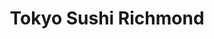 ---
layout: place
title: Tokyo Sushi Richmond
permalink: /virginia/glen-allen/tokyo-sushi-richmond.html
stateAbbr: VA
stateName: Virginia
cityName: Glen Allen
seo:
  type: restaurant
  links: https://tokyosushitogo.com/
place_id: ChIJ0zbj3NA_sYkRVRK21QKGQmg
photos:
  - name: >-
      places/ChIJ0zbj3NA_sYkRVRK21QKGQmg/photos/AeeoHcKzSUo707WhNfYg_9IP0hN2H8EShFEDrVGZRZ_X_peA1IaVefEApKBQfse-ToRiAaleOQk7K3iAMGZHAWpIYVOMq6uUKMs_GZd5XCB1LuYlg9qvCMn4eg-mJDBAzQtuThplNOk-Ia3UnkfrzVeFo7QRZW9-HpvXzcCHNzuArqwYrtuui9bnuw5lQ2PnlFnQreOQdRyIxkczwu9sPrUwHF7tekiEuHslckfvQxP4p-pjwztIi8DCnhTJtC_NedHS-3hJLLEa1cOAUkHFmX6MeDwlUjnNEILR9MiOqZQxL3Ao1M1lGTapldZ-6fV79ST8ji0EEuB9owpib7CSHX2A4MiCz5idysdH6TnW-P5cfsemO52oCwJRltIZdnLDsqEEP5bI72Ghm-QvyEaNDX2eqCk0aZifVz7Yq2MvXY3fLG5xNj35
    widthPx: 3672
    heightPx: 3072
    authorAttributions:
      - displayName: Jeffrey Hinson
        uri: https://maps.google.com/maps/contrib/109587600057221272877
        photoUri: >-
          https://lh3.googleusercontent.com/a-/ALV-UjU2DloQk1hRWvdGcFXbOYcdSQTaqQJvWJWZuO0j95TwpRpDCt_u0w=s100-p-k-no-mo
    flagContentUri: >-
      https://www.google.com/local/imagery/report/?cb_client=maps_api_places.places_api&image_key=!1e10!2sCIHM0ogKEICAgICJ7LHlrgE&hl=en-US
    googleMapsUri: >-
      https://www.google.com/maps/place//data=!3m4!1e2!3m2!1sCIHM0ogKEICAgICJ7LHlrgE!2e10!4m2!3m1!1s0x89b13fd0dce336d3:0x68428602d5b61255
  - name: >-
      places/ChIJ0zbj3NA_sYkRVRK21QKGQmg/photos/AeeoHcJ80tuOnLsEdB0Q8FexuWF-2JHGNWpjOqZzmn2kFI7BKySt65XJnbpgkKy1rfpCEh4onfZ5DmGoo_JF1dK2BffnAXS6AB_AJCIuobQ5P5387iL0_zyNOOu_rqB4gMxoXcATFYcnEB78bMFpCcXWHzUVzZTxp5WD3IcqSxh6jcSibJ_7XgE7ujacChq7-n6ZNpALBIO6_xyhVLj7t-Xvl8lkqUGV8Sb-e7ShZj0S0RWW5JpGdGw9oIIqYnjlZ9I55JCZ_mVGyKXCs8BeebififkR35O5lE9GYP34VypWdaH_mw
    widthPx: 3264
    heightPx: 1836
    authorAttributions:
      - displayName: Tokyo Sushi Richmond
        uri: https://maps.google.com/maps/contrib/107807836459360834035
        photoUri: >-
          https://lh3.googleusercontent.com/a-/ALV-UjUv6EHLUbLvJIHvSMlZ1sQ0f-mzO2zQYv2x8bu_TUubLhffsvQ=s100-p-k-no-mo
    flagContentUri: >-
      https://www.google.com/local/imagery/report/?cb_client=maps_api_places.places_api&image_key=!1e10!2sAF1QipPLLqltRCexhcOCfAMBzam6ETpnZ_kwr0eKtdwv&hl=en-US
    googleMapsUri: >-
      https://www.google.com/maps/place//data=!3m4!1e2!3m2!1sAF1QipPLLqltRCexhcOCfAMBzam6ETpnZ_kwr0eKtdwv!2e10!4m2!3m1!1s0x89b13fd0dce336d3:0x68428602d5b61255
  - name: >-
      places/ChIJ0zbj3NA_sYkRVRK21QKGQmg/photos/AeeoHcLhWtOYekIc5VmSInS7GsKUI_G3s0eh2SCVltaCtgDtateWAfHa9LMrX5HkhQFoIsQRomtTYlHnen7RlIoIPzBU5wpU_9eEOz01A7mUf2E0fkijtI1nq3TaKhcqy5FH96t06SpIuiR4uGKU6IScElHJIvyuOWaTC_sK7DYSALBzt4sH2YQOEyGJfRtioGy1vHuYBubsyC63B7M5H7QAa6Fj0wcHQSzqpmfEvHTaIub1j4tH9Xptty4tyd1dPuKmc2eC_sEaU4AhAubKkdhLBx_5kR3rrPgrxS68mUe8Kr0s4F2sdPrKQwmmbJy_8r3vnU1JVuhZccwNZ6Xwa1L4x5qFEofNxk-id4DehoDCvyORtY6scUcafSu1Rc_HrjR_SPOApw4v7XE9UXqi_cUuZb8r0ZY3h2AtXYHbEx_lSECg_2u5
    widthPx: 4080
    heightPx: 3072
    authorAttributions:
      - displayName: Nivette Connors
        uri: https://maps.google.com/maps/contrib/109008111786999585349
        photoUri: >-
          https://lh3.googleusercontent.com/a-/ALV-UjVWrLBxQcVLZcxkQNLVSaQDaNE3V_BVjT9u3YVM5llB0ahluxrppA=s100-p-k-no-mo
    flagContentUri: >-
      https://www.google.com/local/imagery/report/?cb_client=maps_api_places.places_api&image_key=!1e10!2sCIHM0ogKEICAgIC9o5CorwE&hl=en-US
    googleMapsUri: >-
      https://www.google.com/maps/place//data=!3m4!1e2!3m2!1sCIHM0ogKEICAgIC9o5CorwE!2e10!4m2!3m1!1s0x89b13fd0dce336d3:0x68428602d5b61255
  - name: >-
      places/ChIJ0zbj3NA_sYkRVRK21QKGQmg/photos/AeeoHcK9_ZUkrrgDN92PSEY9dSCgC2HqU1swXDPe-IU8rNosmvT81KIDCQNxa9y1yFGDtrJpfNGitumKEvgeQCxH5Zot8Ktp40eqnyzwa70UK3tZcfK1f-BtvN4Re34SkEc83IR-mOdvbVexmok0_g2qDUJcgYBDszoTVcIq_roNgvJHRicwwxOlsr-i0UVWI70fg8tSRoXhTrJsGaS-NgqCO-RZSecPZj5PCK7qu0iRbFHxmjQ7VCDudhhUGGhm6hswFFG9GiRFuXqbySYYQgqyeYwLXu5X0rsGqkfIjqbpYu-LBg
    widthPx: 4032
    heightPx: 3024
    authorAttributions:
      - displayName: Tokyo Sushi Richmond
        uri: https://maps.google.com/maps/contrib/107807836459360834035
        photoUri: >-
          https://lh3.googleusercontent.com/a-/ALV-UjUv6EHLUbLvJIHvSMlZ1sQ0f-mzO2zQYv2x8bu_TUubLhffsvQ=s100-p-k-no-mo
    flagContentUri: >-
      https://www.google.com/local/imagery/report/?cb_client=maps_api_places.places_api&image_key=!1e10!2sAF1QipN5bWyuSTCBCMmdzvMA4-6ZrghIS3GYg6R0k0qB&hl=en-US
    googleMapsUri: >-
      https://www.google.com/maps/place//data=!3m4!1e2!3m2!1sAF1QipN5bWyuSTCBCMmdzvMA4-6ZrghIS3GYg6R0k0qB!2e10!4m2!3m1!1s0x89b13fd0dce336d3:0x68428602d5b61255
  - name: >-
      places/ChIJ0zbj3NA_sYkRVRK21QKGQmg/photos/AeeoHcIrSNG7ikYwCcvg5kbxRL98EEVLDi0ixJHQO6uluhv55D0213QdGZznA6aa4J5IY6f9F-jRsQ-qjgelTNXSBpMdQ1WNPksJqq8_xZhbZe26cszTW03yLdO7qWqVk9ke4gI_ga2u2NY4MbYa6R6LQcPE7ULnMpSc-fb_exHqp9EdqEGoCFouO-un50CwbnOODxe09j0xf2jTmJQFhVH7tvT-uvSFPoO720gpQ19K0jDit1Y2YusUkndYRgDDW_yKCMHZ29ofsiywxoIV09dwq7x5A9-1QCof3jr9hp_O2Vtd4XNobR_e9hK6iAYU2lSC6SAGNgZ_TNcwuZT5hx_KZYQOUXRV5MclU-H_EShc9TZmRxrKWh7uOAlUvk-y-k5GaZQFcGYkGatMTnRsVT3pL7zcItj-jEwnAy50UvzdRrrg945h
    widthPx: 4000
    heightPx: 3000
    authorAttributions:
      - displayName: Melissa Robinson
        uri: https://maps.google.com/maps/contrib/101905278056324226860
        photoUri: >-
          https://lh3.googleusercontent.com/a-/ALV-UjVgchUg_ZNAorsJ2p37JFewU5jmH1Hex6lusG3v4feUDGwrMwQ=s100-p-k-no-mo
    flagContentUri: >-
      https://www.google.com/local/imagery/report/?cb_client=maps_api_places.places_api&image_key=!1e10!2sCIHM0ogKEICAgICbyvT0tAE&hl=en-US
    googleMapsUri: >-
      https://www.google.com/maps/place//data=!3m4!1e2!3m2!1sCIHM0ogKEICAgICbyvT0tAE!2e10!4m2!3m1!1s0x89b13fd0dce336d3:0x68428602d5b61255
  - name: >-
      places/ChIJ0zbj3NA_sYkRVRK21QKGQmg/photos/AeeoHcLv4cZjIYGC5qjrZxsiDjikfBoeCjN8ItdrsCh4NuZn9DjqkU8SZV3SVCMlxC03xjRd6Xg4P0snWR0ydWGXvnepdolEo5SJFGWWOxSLuXOvBQlzOqyHQmi02Xl4ab9L2wnzZpD_CSBCrDnfdBAqO5gAqmwzMfXp0dRj3cICXdAhAfMfsjov5INQU5jHowfL4f0vdxus95uWoY_tu2O_IGzu_urkAwF0t2I7HgwGOSjGBvT6vS8CpKFGuyU3BroldlFS8N4L6CW1zhN_DYNoBe3zTvyheOLzKhYd34m1knPz_A
    widthPx: 2816
    heightPx: 2112
    authorAttributions:
      - displayName: Tokyo Sushi Richmond
        uri: https://maps.google.com/maps/contrib/107807836459360834035
        photoUri: >-
          https://lh3.googleusercontent.com/a-/ALV-UjUv6EHLUbLvJIHvSMlZ1sQ0f-mzO2zQYv2x8bu_TUubLhffsvQ=s100-p-k-no-mo
    flagContentUri: >-
      https://www.google.com/local/imagery/report/?cb_client=maps_api_places.places_api&image_key=!1e10!2sAF1QipPTFAoW13sN1UaTn1o_vBPj3WtjCpk1QoO6L-wS&hl=en-US
    googleMapsUri: >-
      https://www.google.com/maps/place//data=!3m4!1e2!3m2!1sAF1QipPTFAoW13sN1UaTn1o_vBPj3WtjCpk1QoO6L-wS!2e10!4m2!3m1!1s0x89b13fd0dce336d3:0x68428602d5b61255
  - name: >-
      places/ChIJ0zbj3NA_sYkRVRK21QKGQmg/photos/AeeoHcJKKxXFgDKZhN0OzmQzXc9z6J0_R3f7sW_67avG1BdmIf5Vy2FXJ6qe8hktdNsmMcUKM1HBriFYh_Qc_BjbQv93-SO8Hd6S0cfDPhpALE5gcIYbtgsB1qsINERJF4yTit53XId5YKMBdYi_3gKBXw5mtm9bb6wu02KJVopwrYFq3OLcf_0zOOjbMveriXuejTlXetEtVCvaocfCfSFqdwAaF10uO6JD4q9TnHVd5AMz3uHfj6_W5ZkJ4N2DRpOHvinDsuy4Ik8Wpjttdh-fsN6nUpM3Lx_deB-8yfejb-saPoe8FTFceiHFMGUPRaitKrVqafcBulLHFB7_wDF_9FKvo0z4JvU-tc42dlm474J3PFAy9iodmHpY2w_dwbaMYCgWP_wRk13R9agizGmuqzsW7pF9HTGEyWXmom17QhdcpHRf
    widthPx: 4032
    heightPx: 3024
    authorAttributions:
      - displayName: Macha Dagenhart
        uri: https://maps.google.com/maps/contrib/115146188912912961400
        photoUri: >-
          https://lh3.googleusercontent.com/a/ACg8ocJUo-TFxV720vXY8z7HiLehXD4LIHA_rDSkkUic61ulHBrfnw=s100-p-k-no-mo
    flagContentUri: >-
      https://www.google.com/local/imagery/report/?cb_client=maps_api_places.places_api&image_key=!1e10!2sCIHM0ogKEICAgIDxhY-FoAE&hl=en-US
    googleMapsUri: >-
      https://www.google.com/maps/place//data=!3m4!1e2!3m2!1sCIHM0ogKEICAgIDxhY-FoAE!2e10!4m2!3m1!1s0x89b13fd0dce336d3:0x68428602d5b61255
  - name: >-
      places/ChIJ0zbj3NA_sYkRVRK21QKGQmg/photos/AeeoHcJu0sVX4OBB06mFZ-snvz0TG5mvUi4uVOhbwmFdFjrvzT0uN2cuq_wSqylDqJPAyVEr3nsPn7HGqKvPu2iJ048B02iIFSVEgmEj9--9XPDTEeONfEw3LJ9sTsE7KM4FlYrD7rqnL3387o-oJ753Z6m0-9RIcqdgWWpf3P72guL_FDTjMHygBAdMX5F_iDgjOQ9z-fMjj1gCAaCLWuqC-ZomymxryaqmYDxu8PesFH-AGREzhC-7Z2mbtel8DZ7RNgz2-KNLO3bSUnatgDOpUiNF64GVln7s9dbIYMTrefrxde_frcArsWauKO4A4hTYnIwOz7EY5SSDei1vKkNBCk-pb0egXtqa0oINhbhXvpY-1CSxiqkVVoFeHrQZqqd5raUlb7nP545mG0s5P87uBGF2nmKGGP9K3v38V_frFvc9xw
    widthPx: 4000
    heightPx: 3000
    authorAttributions:
      - displayName: Melissa Robinson
        uri: https://maps.google.com/maps/contrib/101905278056324226860
        photoUri: >-
          https://lh3.googleusercontent.com/a-/ALV-UjVgchUg_ZNAorsJ2p37JFewU5jmH1Hex6lusG3v4feUDGwrMwQ=s100-p-k-no-mo
    flagContentUri: >-
      https://www.google.com/local/imagery/report/?cb_client=maps_api_places.places_api&image_key=!1e10!2sCIHM0ogKEICAgIDzv-PAbQ&hl=en-US
    googleMapsUri: >-
      https://www.google.com/maps/place//data=!3m4!1e2!3m2!1sCIHM0ogKEICAgIDzv-PAbQ!2e10!4m2!3m1!1s0x89b13fd0dce336d3:0x68428602d5b61255
  - name: >-
      places/ChIJ0zbj3NA_sYkRVRK21QKGQmg/photos/AeeoHcIgm5Yko8YO_Xu7ehopCH860kJS75oU8-if1cnExaSdIA39XZIRabQz659Ec9Nbyk-Or1lQtezXQ6sO-wWsQ65IJ4IsSXnffB6pVQVKhBoVLFyT3Wn_ieuUKB1dE9ylYnvNR_QHQehYwrlse_rWuJeGPMXNmG2Am69JDppKKHuGiAzYKDDIukMlA8h5REEqCOnwgqrJ140g-9fVcPKkQ7cJZaQYcNi2BSOHIp68zyz0-WvZ9Ql04slQTApgvcAXo_WTbcqPF74ooje8UkJFe1nRdqYsLXzfRihaBK6tjjTYJw
    widthPx: 2816
    heightPx: 2112
    authorAttributions:
      - displayName: Tokyo Sushi Richmond
        uri: https://maps.google.com/maps/contrib/107807836459360834035
        photoUri: >-
          https://lh3.googleusercontent.com/a-/ALV-UjUv6EHLUbLvJIHvSMlZ1sQ0f-mzO2zQYv2x8bu_TUubLhffsvQ=s100-p-k-no-mo
    flagContentUri: >-
      https://www.google.com/local/imagery/report/?cb_client=maps_api_places.places_api&image_key=!1e10!2sAF1QipMofygVTAWe8uR_kRz_lIVrLp3sw7BRM4bzyczj&hl=en-US
    googleMapsUri: >-
      https://www.google.com/maps/place//data=!3m4!1e2!3m2!1sAF1QipMofygVTAWe8uR_kRz_lIVrLp3sw7BRM4bzyczj!2e10!4m2!3m1!1s0x89b13fd0dce336d3:0x68428602d5b61255
  - name: >-
      places/ChIJ0zbj3NA_sYkRVRK21QKGQmg/photos/AeeoHcKI3UasKWZHTtu46vNS4xp_5UwFluNnR5nq0Ahr3vrOc_9oeEhJaeTMbr5tMOXj935VtNXR_X7d3yxcJjYAEeWW4jO5yweznlW_avzdaEUXiY-drfy6kKUrA0wqe5ZmMKJoIpu6dYKDNf9cg_T7IRxUQpf1tt6EKl6k-vwarfWAMV-aOzceY_2ippBE1XhTnzamhR61AkZBihNWfnXZmKIUmoMqq0sE_6ewaVpxu2czM_KG3HbA5U9AYi6NNoofAi6QjUTl3nlSntpYeDXALVDE6t8S_YHmlIQX0JDiaclSrNKfSg6n822Fwvzalxe931yGYsmvKbYk1aKuRCWUyTWM1D0JziKLaAeXXr3zS7-QlVSA18B5L9guEDwQS3iy98IjdvqZ8-Of3ZtIOU6QOtoGnbf4HNFK7AHTuNW8xvQzzw
    widthPx: 4032
    heightPx: 2268
    authorAttributions:
      - displayName: sheldon davey
        uri: https://maps.google.com/maps/contrib/111688930967702198135
        photoUri: >-
          https://lh3.googleusercontent.com/a/ACg8ocL6p5u-KtdPeRy4kMzSuQ8sQGLmcIACF-OvCZMvBg2V24USPg=s100-p-k-no-mo
    flagContentUri: >-
      https://www.google.com/local/imagery/report/?cb_client=maps_api_places.places_api&image_key=!1e10!2sCIHM0ogKEICAgID-64WibQ&hl=en-US
    googleMapsUri: >-
      https://www.google.com/maps/place//data=!3m4!1e2!3m2!1sCIHM0ogKEICAgID-64WibQ!2e10!4m2!3m1!1s0x89b13fd0dce336d3:0x68428602d5b61255
address: 10274 Staples Mill Rd, Glen Allen, VA 23060, USA
street: 10274 Staples Mill Rd
city: Glen Allen
state: VA
zip: '23060'
country: USA
neighborhood: Cross Ridge
latitude: '37.657715'
longitude: '-77.526333'
accessibility_options:
  wheelchairAccessibleParking: true
  wheelchairAccessibleEntrance: true
  wheelchairAccessibleRestroom: true
  wheelchairAccessibleSeating: true
business_status: OPERATIONAL
name: Tokyo Sushi Richmond
google_maps_links:
  directionsUri: >-
    https://www.google.com/maps/dir//''/data=!4m7!4m6!1m1!4e2!1m2!1m1!1s0x89b13fd0dce336d3:0x68428602d5b61255!3e0
  placeUri: https://maps.google.com/?cid=7512714475140944469
  writeAReviewUri: >-
    https://www.google.com/maps/place//data=!4m3!3m2!1s0x89b13fd0dce336d3:0x68428602d5b61255!12e1
  reviewsUri: >-
    https://www.google.com/maps/place//data=!4m4!3m3!1s0x89b13fd0dce336d3:0x68428602d5b61255!9m1!1b1
  photosUri: >-
    https://www.google.com/maps/place//data=!4m3!3m2!1s0x89b13fd0dce336d3:0x68428602d5b61255!10e5
primary_type: Japanese Restaurant
opening_hours:
  regular: null
  current: null
secondary_opening_hours:
  regular:
    weekdayDescriptions: null
    type: null
  current:
    weekdayDescriptions: null
    type: null
phone: (804) 501-0999
price_level: PRICE_LEVEL_MODERATE
price_range: $20 &ndash; $30
rating: '4.6'
rating_count: 0
website: https://tokyosushitogo.com/
description: >-
  Discover Tokyo Sushi in Glen Allen, Virginia$$$Tokyo Sushi Richmond in Glen
  Allen, VA, provides a welcoming spot for enjoying authentic Japanese flavors,
  featuring fresh sushi rolls, bento boxes, and hibachi-style dishes in a
  relaxed setting. The restaurant boasts traditional decor that enhances the
  dining experience, making it ideal for casual meals or group gatherings with
  its accessible features like wheelchair-friendly entrances and seating.
  Patrons appreciate the variety of options that cater to different tastes,
  including vegetarian choices and kid-friendly menus, all prepared with
  high-quality ingredients. For those exploring sushi restaurants in the area,
  this location stands out for its moderate pricing and convenient amenities,
  such as ample parking and takeout services. It's a go-to choice for anyone
  seeking top-rated Japanese cuisine close to home.
generative_summary: >-
  Discover Tokyo Sushi in Glen Allen, Virginia$$$Tokyo Sushi Richmond in Glen
  Allen, VA, provides a welcoming spot for enjoying authentic Japanese flavors,
  featuring fresh sushi rolls, bento boxes, and hibachi-style dishes in a
  relaxed setting. The restaurant boasts traditional decor that enhances the
  dining experience, making it ideal for casual meals or group gatherings with
  its accessible features like wheelchair-friendly entrances and seating.
  Patrons appreciate the variety of options that cater to different tastes,
  including vegetarian choices and kid-friendly menus, all prepared with
  high-quality ingredients. For those exploring sushi restaurants in the area,
  this location stands out for its moderate pricing and convenient amenities,
  such as ample parking and takeout services. It's a go-to choice for anyone
  seeking top-rated Japanese cuisine close to home.
generative_disclosure: Summarized by AI using the Grok-3-Mini model.
reviews:
  - name: >-
      places/ChIJ0zbj3NA_sYkRVRK21QKGQmg/reviews/ChdDSUhNMG9nS0VJQ0FnTUNJejRHQXNRRRAB
    relativePublishTimeDescription: a week ago
    rating: 5
    text:
      text: >-
        Lovely little sushi place with a friendly atmosphere. The sashimi dinner
        is fresh and delicious. Recommend the dream roll, Godzilla roll and the
        twin tower roll.
      languageCode: en
    originalText:
      text: >-
        Lovely little sushi place with a friendly atmosphere. The sashimi dinner
        is fresh and delicious. Recommend the dream roll, Godzilla roll and the
        twin tower roll.
      languageCode: en
    authorAttribution:
      displayName: Angela Ghataora
      uri: https://www.google.com/maps/contrib/105543313777405847652/reviews
      photoUri: >-
        https://lh3.googleusercontent.com/a-/ALV-UjWlfQ8sOuvQY1ouUxbuVtpXqLvZyXJpxFsHjoJJEu_I3EgCmLjQ=s128-c0x00000000-cc-rp-mo-ba3
    publishTime: '2025-04-05T14:32:55.941241Z'
    flagContentUri: >-
      https://www.google.com/local/review/rap/report?postId=ChdDSUhNMG9nS0VJQ0FnTUNJejRHQXNRRRAB&d=17924085&t=1
    googleMapsUri: >-
      https://www.google.com/maps/reviews/data=!4m6!14m5!1m4!2m3!1sChdDSUhNMG9nS0VJQ0FnTUNJejRHQXNRRRAB!2m1!1s0x89b13fd0dce336d3:0x68428602d5b61255
  - name: >-
      places/ChIJ0zbj3NA_sYkRVRK21QKGQmg/reviews/ChdDSUhNMG9nS0VJQ0FnTURJcnZfVXBRRRAB
    relativePublishTimeDescription: in the last week
    rating: 5
    text:
      text: >-
        The food is surprisingly yummy and fresh considering this restaurant is
        in a strip mall. My salad was so fresh - cold crisp lettuce and my son
        loved his sushi.  Our server was so friendly and kept our drinks full.
      languageCode: en
    originalText:
      text: >-
        The food is surprisingly yummy and fresh considering this restaurant is
        in a strip mall. My salad was so fresh - cold crisp lettuce and my son
        loved his sushi.  Our server was so friendly and kept our drinks full.
      languageCode: en
    authorAttribution:
      displayName: Neva Morrison
      uri: https://www.google.com/maps/contrib/113153102321396241773/reviews
      photoUri: >-
        https://lh3.googleusercontent.com/a-/ALV-UjWZnphIoWlHkyjdcdYxlEf4NoVdlsPGXE2t-oifRTez7kpDEMA=s128-c0x00000000-cc-rp-mo-ba3
    publishTime: '2025-04-10T00:30:21.476219Z'
    flagContentUri: >-
      https://www.google.com/local/review/rap/report?postId=ChdDSUhNMG9nS0VJQ0FnTURJcnZfVXBRRRAB&d=17924085&t=1
    googleMapsUri: >-
      https://www.google.com/maps/reviews/data=!4m6!14m5!1m4!2m3!1sChdDSUhNMG9nS0VJQ0FnTURJcnZfVXBRRRAB!2m1!1s0x89b13fd0dce336d3:0x68428602d5b61255
  - name: >-
      places/ChIJ0zbj3NA_sYkRVRK21QKGQmg/reviews/ChZDSUhNMG9nS0VJQ0FnSUM5bzVDb1R3EAE
    relativePublishTimeDescription: a year ago
    rating: 5
    text:
      text: >-
        What a delightful gem of a place! We came around 6 and had very
        attentive service from the owners. We enjoyed the Chicken Bento Box and
        Sushi Deluxe. So many yummy things to ooh and ahh over 🤤 we will
        definitely be back again in the future.
      languageCode: en
    originalText:
      text: >-
        What a delightful gem of a place! We came around 6 and had very
        attentive service from the owners. We enjoyed the Chicken Bento Box and
        Sushi Deluxe. So many yummy things to ooh and ahh over 🤤 we will
        definitely be back again in the future.
      languageCode: en
    authorAttribution:
      displayName: Nivette Connors
      uri: https://www.google.com/maps/contrib/109008111786999585349/reviews
      photoUri: >-
        https://lh3.googleusercontent.com/a-/ALV-UjVWrLBxQcVLZcxkQNLVSaQDaNE3V_BVjT9u3YVM5llB0ahluxrppA=s128-c0x00000000-cc-rp-mo-ba4
    publishTime: '2024-03-09T03:28:09.061771Z'
    flagContentUri: >-
      https://www.google.com/local/review/rap/report?postId=ChZDSUhNMG9nS0VJQ0FnSUM5bzVDb1R3EAE&d=17924085&t=1
    googleMapsUri: >-
      https://www.google.com/maps/reviews/data=!4m6!14m5!1m4!2m3!1sChZDSUhNMG9nS0VJQ0FnSUM5bzVDb1R3EAE!2m1!1s0x89b13fd0dce336d3:0x68428602d5b61255
  - name: >-
      places/ChIJ0zbj3NA_sYkRVRK21QKGQmg/reviews/ChZDSUhNMG9nS0VJQ0FnSURQN05fV2RnEAE
    relativePublishTimeDescription: 4 months ago
    rating: 5
    text:
      text: >-
        One of the best sushi places around. We can't speak highly enough of
        Tokyo Sushi here in Richmond. The owners and staff are always welcoming
        and nice, and even know us and our orders. This is our go-to sushi
        restaurant, and for good reason.


        The sushi is delicious - much better than anything you could ever get
        from the store. Fresh and tasty! My kids like the hibachi - and it's
        equally as delicious.


        Highly recommend the Cheese Crab appetizer - one of our favorites!
      languageCode: en
    originalText:
      text: >-
        One of the best sushi places around. We can't speak highly enough of
        Tokyo Sushi here in Richmond. The owners and staff are always welcoming
        and nice, and even know us and our orders. This is our go-to sushi
        restaurant, and for good reason.


        The sushi is delicious - much better than anything you could ever get
        from the store. Fresh and tasty! My kids like the hibachi - and it's
        equally as delicious.


        Highly recommend the Cheese Crab appetizer - one of our favorites!
      languageCode: en
    authorAttribution:
      displayName: Steve Dills
      uri: https://www.google.com/maps/contrib/104748375458351512143/reviews
      photoUri: >-
        https://lh3.googleusercontent.com/a-/ALV-UjWr5DRQBs5QpTEz-JSJkA_9fVRsmrlPYLDxY9nBPyUgVpJ60R7RYA=s128-c0x00000000-cc-rp-mo-ba3
    publishTime: '2024-11-29T23:57:34.280138Z'
    flagContentUri: >-
      https://www.google.com/local/review/rap/report?postId=ChZDSUhNMG9nS0VJQ0FnSURQN05fV2RnEAE&d=17924085&t=1
    googleMapsUri: >-
      https://www.google.com/maps/reviews/data=!4m6!14m5!1m4!2m3!1sChZDSUhNMG9nS0VJQ0FnSURQN05fV2RnEAE!2m1!1s0x89b13fd0dce336d3:0x68428602d5b61255
  - name: >-
      places/ChIJ0zbj3NA_sYkRVRK21QKGQmg/reviews/ChdDSUhNMG9nS0VJQ0FnSUNxb3RmNDB3RRAB
    relativePublishTimeDescription: 3 years ago
    rating: 5
    text:
      text: >-
        My family and I have been searching for a sushi restaurant so, decided
        to give Tokyo Sushi a try —since it’s very close our house and we love
        supporting our local businesses.


        I have to say, they did not disappoint! This local treasure checked off
        all our boxes.


        The restaurant is very clean, friendly and attentive staff, they got our
        orders correct, the food was amazing!!!! and their portions were more
        than enough.


        Jamie our amazing server and her manager were so nice. It was a pleasure
        having dinner here with my family.


        We definitely recommend this amazing restaurant!
      languageCode: en
    originalText:
      text: >-
        My family and I have been searching for a sushi restaurant so, decided
        to give Tokyo Sushi a try —since it’s very close our house and we love
        supporting our local businesses.


        I have to say, they did not disappoint! This local treasure checked off
        all our boxes.


        The restaurant is very clean, friendly and attentive staff, they got our
        orders correct, the food was amazing!!!! and their portions were more
        than enough.


        Jamie our amazing server and her manager were so nice. It was a pleasure
        having dinner here with my family.


        We definitely recommend this amazing restaurant!
      languageCode: en
    authorAttribution:
      displayName: Joel Atanacio
      uri: https://www.google.com/maps/contrib/112586449109963804401/reviews
      photoUri: >-
        https://lh3.googleusercontent.com/a/ACg8ocKdHj3H3hEzgh8aWjl4rTFnoKOyYECRGWBBrsyfk-NoZw3p0Q=s128-c0x00000000-cc-rp-mo
    publishTime: '2021-06-01T03:20:55.182240Z'
    flagContentUri: >-
      https://www.google.com/local/review/rap/report?postId=ChdDSUhNMG9nS0VJQ0FnSUNxb3RmNDB3RRAB&d=17924085&t=1
    googleMapsUri: >-
      https://www.google.com/maps/reviews/data=!4m6!14m5!1m4!2m3!1sChdDSUhNMG9nS0VJQ0FnSUNxb3RmNDB3RRAB!2m1!1s0x89b13fd0dce336d3:0x68428602d5b61255
review_summary: >-
  What Customers Are Saying$$$Visitors often praise the fresh and flavorful
  sushi at this spot, highlighting how the rolls and appetizers deliver a
  satisfying mix of tastes that feel surprisingly high-quality for a
  neighborhood eatery. Many note the friendly service and welcoming vibe, which
  keeps the atmosphere light and enjoyable for families and groups alike.
  Feedback frequently mentions the generous portions and tasty hibachi options,
  making it a solid pick for anyone craving a reliable meal without the fuss.
  Overall, folks appreciate how this place consistently hits the mark on
  freshness and variety, encouraging repeat visits for those hunting for great
  sushi nearby. While opinions are generally enthusiastic, it's clear that the
  straightforward appeal and attentive staff make it a favorite for casual
  diners in the region.
review_disclosure: Summarized by AI using the Grok-3-Mini model.
parking_options:
  freeParkingLot: true
  freeStreetParking: true
  paidStreetParking: false
  valetParking: false
payment_options:
  acceptsCreditCards: true
  acceptsDebitCards: true
  acceptsCashOnly: false
  acceptsNfc: true
allow_dogs: null
curbside_pickup: null
delivery: true
dine_in: true
good_for_children: true
good_for_groups: true
good_for_sports: false
live_music: false
menu_for_children: true
outdoor_seating: false
reservable: true
restroom: true
serves_beer: true
serves_breakfast: false
serves_brunch: false
serves_cocktails: true
serves_coffee: null
serves_dinner: true
serves_dessert: true
serves_lunch: true
serves_vegetarian_food: true
serves_wine: true
takeout: true
update_category: pro
places_description: >-
  Relaxed eatery with traditional decor offering sushi & other familiar Japanese
  dishes.

---